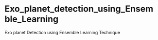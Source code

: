 # Exo_planet_detection_using_Ensemble_Learning
Exo planet Detection using Ensemble Learning Technique
